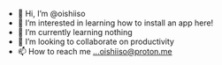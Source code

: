 - 👋 Hi, I’m @oishiiso
- 👀 I’m interested in learning how to install an app here!
- 🌱 I’m currently learning nothing
- 💞️ I’m looking to collaborate on productivity
- 📫 How to reach me ...oishiiso@proton.me

<!---
oishiiso/oishiiso is a ✨ special ✨ repository because its `README.md` (this file) appears on your GitHub profile.
You can click the Preview link to take a look at your changes.
--->
